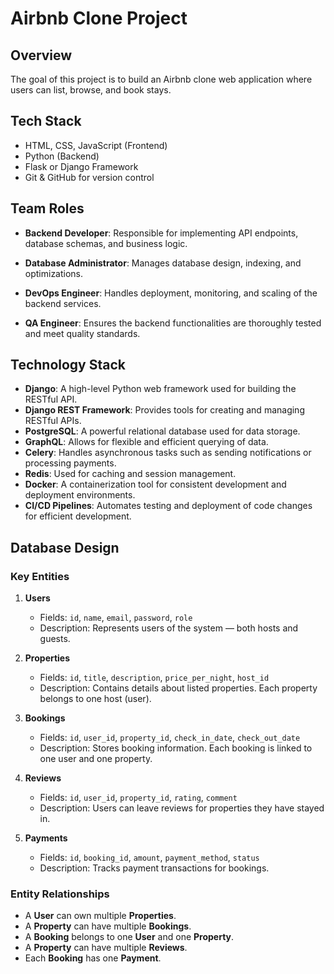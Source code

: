 # Airbnb Clone Project

## Overview
The goal of this project is to build an Airbnb clone web application where users can list, browse, and book stays.

## Tech Stack
- HTML, CSS, JavaScript (Frontend)
- Python (Backend)
- Flask or Django Framework
- Git & GitHub for version control
 

## Team Roles

- **Backend Developer**: Responsible for implementing API endpoints, database schemas, and business logic.

- **Database Administrator**: Manages database design, indexing, and optimizations.

- **DevOps Engineer**: Handles deployment, monitoring, and scaling of the backend services.

- **QA Engineer**: Ensures the backend functionalities are thoroughly tested and meet quality standards.


## Technology Stack

- **Django**: A high-level Python web framework used for building the RESTful API.
- **Django REST Framework**: Provides tools for creating and managing RESTful APIs.
- **PostgreSQL**: A powerful relational database used for data storage.
- **GraphQL**: Allows for flexible and efficient querying of data.
- **Celery**: Handles asynchronous tasks such as sending notifications or processing payments.
- **Redis**: Used for caching and session management.
- **Docker**: A containerization tool for consistent development and deployment environments.
- **CI/CD Pipelines**: Automates testing and deployment of code changes for efficient development.


## Database Design

### Key Entities

1. **Users**
   - Fields: `id`, `name`, `email`, `password`, `role`
   - Description: Represents users of the system — both hosts and guests.

2. **Properties**
   - Fields: `id`, `title`, `description`, `price_per_night`, `host_id`
   - Description: Contains details about listed properties. Each property belongs to one host (user).

3. **Bookings**
   - Fields: `id`, `user_id`, `property_id`, `check_in_date`, `check_out_date`
   - Description: Stores booking information. Each booking is linked to one user and one property.

4. **Reviews**
   - Fields: `id`, `user_id`, `property_id`, `rating`, `comment`
   - Description: Users can leave reviews for properties they have stayed in.

5. **Payments**
   - Fields: `id`, `booking_id`, `amount`, `payment_method`, `status`
   - Description: Tracks payment transactions for bookings.

### Entity Relationships
- A **User** can own multiple **Properties**.
- A **Property** can have multiple **Bookings**.
- A **Booking** belongs to one **User** and one **Property**.
- A **Property** can have multiple **Reviews**.
- Each **Booking** has one **Payment**.





